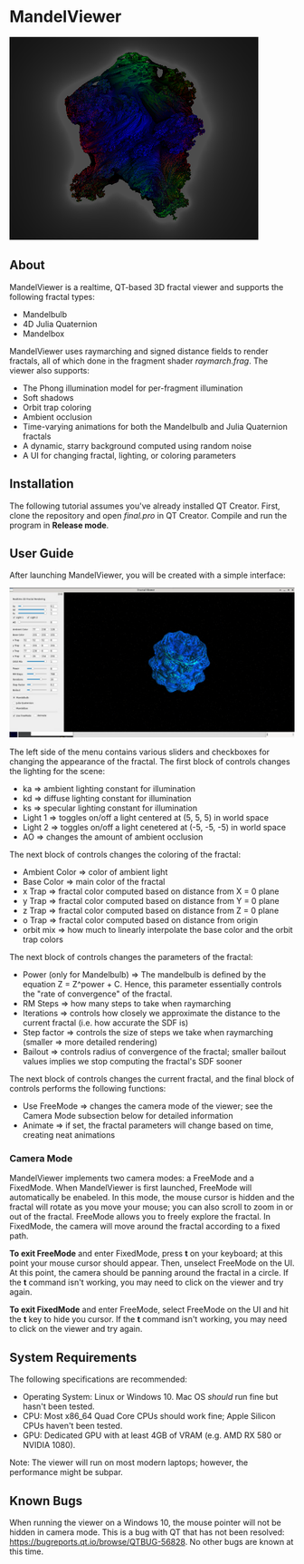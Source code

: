 # MandelViewer
![Fractal](https://github.com/JKSenthil/MandelViewer/blob/master/logo.png?raw=true)

## About 
MandelViewer is a realtime, QT-based 3D fractal viewer and supports the following fractal types: 
* Mandelbulb 
* 4D Julia Quaternion 
* Mandelbox 

MandelViewer uses raymarching and signed distance fields to render fractals, all of which 
done in the fragment shader *raymarch.frag*. The viewer also supports: 
* The Phong illumination model for per-fragment illumination  
* Soft shadows 
* Orbit trap coloring 
* Ambient occlusion 
* Time-varying animations for both the Mandelbulb and Julia Quaternion fractals 
* A dynamic, starry background computed using random noise 
* A UI for changing fractal, lighting, or coloring parameters 

## Installation 
The following tutorial assumes you've already installed QT Creator. First, clone the repository and open 
*final.pro* in QT Creator. Compile and run the program in **Release mode**.

## User Guide 
After launching MandelViewer, you will be created with a simple interface: 

![Menu](https://github.com/JKSenthil/MandelViewer/blob/master/menu.png?raw=true)

The left side of the menu contains various sliders and checkboxes for changing the appearance of 
the fractal. The first block of controls changes the lighting for the scene: 
* ka => ambient lighting constant for illumination 
* kd => diffuse lighting constant for illumination 
* ks => specular lighting constant for illumination 
* Light 1 => toggles on/off a light centered at (5, 5, 5) in world space 
* Light 2 => toggles on/off a light cenetered at (-5, -5, -5) in world space 
* AO => changes the amount of ambient occlusion 

The next block of controls changes the coloring of the fractal: 
* Ambient Color => color of ambient light 
* Base Color => main color of the fractal 
* x Trap => fractal color computed based on distance from X = 0 plane 
* y Trap => fractal color computed based on distance from Y = 0 plane 
* z Trap => fractal color computed based on distance from Z = 0 plane 
* o Trap => fractal color computed based on distance from origin 
* orbit mix => how much to linearly interpolate the base color and the orbit trap colors 

The next block of controls changes the parameters of the fractal:
* Power (only for Mandelbulb) => The mandelbulb is defined by the equation Z = Z^power + C. Hence, 
                                 this parameter essentially controls the "rate of convergence" of 
                                 the fractal. 
* RM Steps => how many steps to take when raymarching 
* Iterations => controls how closely we approximate the distance to the current fractal (i.e. how 
                accurate the SDF is)
* Step factor => controls the size of steps we take when raymarching (smaller => more detailed rendering)
* Bailout => controls radius of convergence of the fractal; smaller bailout values implies we 
             stop computing the fractal's SDF sooner 

The next block of controls changes the current fractal, and the final block of controls performs the 
following functions: 

* Use FreeMode => changes the camera mode of the viewer; see the Camera Mode subsection below for 
                  detailed information
* Animate => if set, the fractal parameters will change based on time, creating neat animations 


### Camera Mode
MandelViewer implements two camera modes: a FreeMode and a FixedMode. When MandelViewer is first 
launched, FreeMode will automatically be enabeled. In this mode, the mouse cursor is hidden and 
the fractal will rotate as you move your mouse; you can also scroll to zoom in or out of the fractal. 
FreeMode allows you to freely explore the fractal. In FixedMode, the camera will move around 
the fractal according to a fixed path. 

**To exit FreeMode** and enter FixedMode, press **t** on your keyboard; at this point your mouse cursor should appear. Then, unselect FreeMode on the UI. At this point, the camera should be panning around the fractal in a circle. If the **t** command isn't working, you may need to click on the viewer and try again. 

**To exit FixedMode** and enter FreeMode, select FreeMode on the UI and hit the **t** key to hide you cursor. 
If the **t** command isn't working, you may need to click on the viewer and try again. 

## System Requirements 
The following specifications are recommended: 
* Operating System: Linux or Windows 10. Mac OS *should* run fine but hasn't been tested. 
* CPU: Most x86_64 Quad Core CPUs should work fine; Apple Silicon CPUs haven't been tested. 
* GPU: Dedicated GPU with at least 4GB of VRAM (e.g. AMD RX 580 or NVIDIA 1080). 

Note: The viewer will run on most modern laptops; however, the performance might be subpar.  

## Known Bugs 
When running the viewer on a Windows 10, the mouse pointer will not be hidden in camera mode. 
This is a bug with QT that has not been resolved: https://bugreports.qt.io/browse/QTBUG-56828. 
No other bugs are known at this time. 
